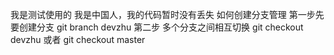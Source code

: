 我是测试使用的
我是中国人，我的代码暂时没有丢失
如何创建分支管理
第一步先要创建分支
git branch devzhu
第二步 多个分支之间相互切换
git checkout devzhu
或者 git checkout master
